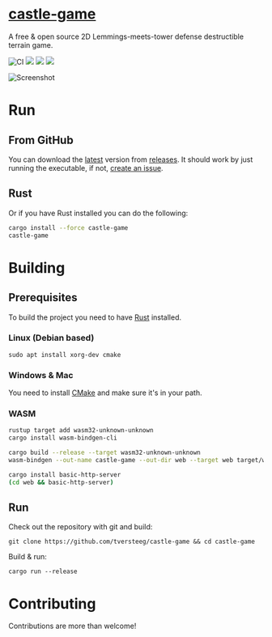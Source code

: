 # [castle-game](https://tversteeg.itch.io/castle-game)
A free & open source 2D Lemmings-meets-tower defense destructible terrain game.

![CI](https://github.com/tversteeg/castle-game/workflows/CI/badge.svg)
[![](https://img.shields.io/crates/d/castle-game.svg)](#downloads)
[![](https://img.shields.io/crates/v/castle-game.svg)](https://crates.io/crates/castle-game)
[![](https://img.shields.io/github/commits-since/tversteeg/castle-game/latest.svg)]()

![Screenshot](https://github.com/tversteeg/castle-game-assets/blob/master/screengrab.gif?raw=true)

# Run

## From GitHub

You can download the [latest](https://github.com/tversteeg/castle-game/releases/latest) version from [releases](https://github.com/tversteeg/castle-game/releases). It should work by just running the executable, if not, [create an issue](https://github.com/tversteeg/castle-game/issues/new).

## Rust

Or if you have Rust installed you can do the following:

```bash
cargo install --force castle-game
castle-game
```

# Building

## Prerequisites

To build the project you need to have [Rust](https://www.rustup.rs/) installed.

### Linux (Debian based)

    sudo apt install xorg-dev cmake

### Windows & Mac

You need to install [CMake](https://cmake.org/) and make sure it's in your path.

### WASM

```sh
rustup target add wasm32-unknown-unknown
cargo install wasm-bindgen-cli

cargo build --release --target wasm32-unknown-unknown
wasm-bindgen --out-name castle-game --out-dir web --target web target/wasm32-unknown-unknown/release/castle-game.wasm

cargo install basic-http-server
(cd web && basic-http-server)
```

## Run

Check out the repository with git and build:

    git clone https://github.com/tversteeg/castle-game && cd castle-game
    
Build & run:
    
    cargo run --release

# Contributing

Contributions are more than welcome!
